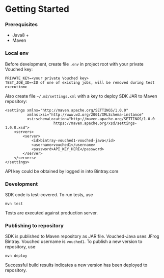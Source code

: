 # Getting Started

### Prerequisites

- Java8 +
- Maven

### Local env

Before development, create file `.env` in project root with your private Vouched key:
```
PRIVATE_KEY=<your private Vouched key>
TEST_JOB_ID=<ID of one of existing jobs, will be removed during test execution>
```

Also create file `~/.m2/settings.xml` with a key to deploy SDK JAR to Maven repository:

```
<settings xmlns="http://maven.apache.org/SETTINGS/1.0.0"
          xmlns:xsi="http://www.w3.org/2001/XMLSchema-instance"
          xsi:schemaLocation="http://maven.apache.org/SETTINGS/1.0.0
                      https://maven.apache.org/xsd/settings-1.0.0.xsd">
    <servers>
        <server>
            <id>bintray-vouched1-vouched-java</id>
            <username>vouched1</username>
            <password>API_KEY_HERE</password>
        </server>
    </servers>
</settings>
```

API key could be obtained by logged in into Bintray.com

### Development

SDK code is test-covered. To run tests, use

```
mvn test
```

Tests are executed against production server.

### Publishing to repository

SDK is published to Maven repository as JAR file. Vouched-Java uses JFrog Bintray. Vouched username is `vouched1`.
To publish a new version to repository, use 
```
mvn deploy
```

Successful build results indicates a new version has been deployed to repository. 